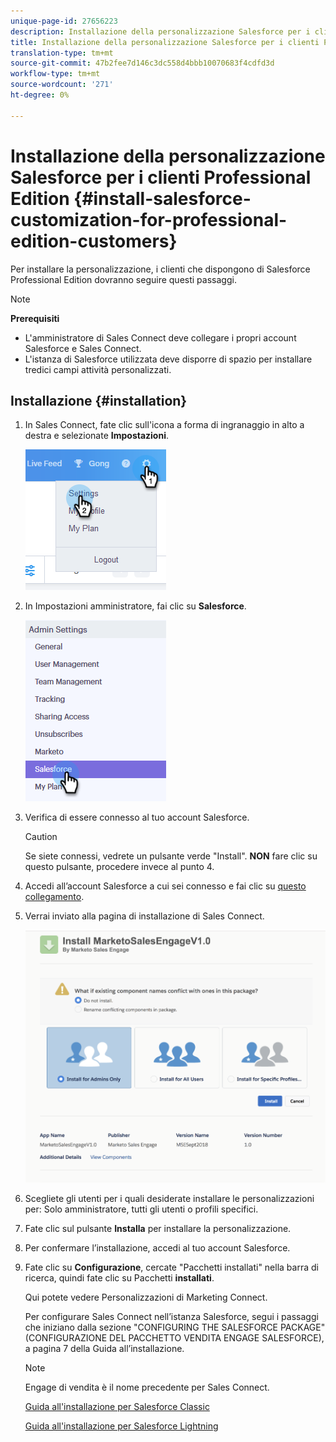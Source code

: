 ```yaml
---
unique-page-id: 27656223
description: Installazione della personalizzazione Salesforce per i clienti Professional Edition - Documenti Marketo - Documentazione del prodotto
title: Installazione della personalizzazione Salesforce per i clienti Professional Edition
translation-type: tm+mt
source-git-commit: 47b2fee7d146c3dc558d4bbb10070683f4cdfd3d
workflow-type: tm+mt
source-wordcount: '271'
ht-degree: 0%

---
```



# Installazione della personalizzazione Salesforce per i clienti Professional Edition {#install-salesforce-customization-for-professional-edition-customers}

Per installare la personalizzazione, i clienti che dispongono di Salesforce Professional Edition dovranno seguire questi passaggi.

>[!NOTE]
>
>**Prerequisiti**
>
>* L&#39;amministratore di Sales Connect deve collegare i propri account Salesforce e Sales Connect.
>* L&#39;istanza di Salesforce utilizzata deve disporre di spazio per installare tredici campi attività personalizzati.

>



## Installazione {#installation}

1. In Sales Connect, fate clic sull&#39;icona a forma di ingranaggio in alto a destra e selezionate **Impostazioni**.

   ![](assets/one-4.png)

1. In Impostazioni amministratore, fai clic su **Salesforce**.

   ![](assets/two-4.png)

1. Verifica di essere connesso al tuo account Salesforce.

   >[!CAUTION]
   >
   >Se siete connessi, vedrete un pulsante verde &quot;Install&quot;. **NON** fare clic su questo pulsante, procedere invece al punto 4.

1. Accedi all’account Salesforce a cui sei connesso e fai clic su [questo collegamento](http://login.salesforce.com/packaging/installPackage.apexp?p0=04t0b000001oWEZ).
1. Verrai inviato alla pagina di installazione di Sales Connect.

   ![](assets/install-package.png)

1. Scegliete gli utenti per i quali desiderate installare le personalizzazioni per: Solo amministratore, tutti gli utenti o profili specifici.
1. Fate clic sul pulsante **Installa** per installare la personalizzazione.
1. Per confermare l’installazione, accedi al tuo account Salesforce.
1. Fate clic su **Configurazione**, cercate &quot;Pacchetti installati&quot; nella barra di ricerca, quindi fate clic su Pacchetti **installati**.

   Qui potete vedere Personalizzazioni di Marketing Connect.

   Per configurare Sales Connect nell’istanza Salesforce, segui i passaggi che iniziano dalla sezione &quot;CONFIGURING THE SALESFORCE PACKAGE&quot; (CONFIGURAZIONE DEL PACCHETTO VENDITA ENGAGE SALESFORCE), a pagina 7 della Guida all’installazione.

   >[!NOTE]
   >
   >Engage di vendita è il nome precedente per Sales Connect.

   [Guida all&#39;installazione per Salesforce Classic](http://s3.amazonaws.com/tout-user-store/salesforce/assets/Marketo+Sales+Engage+For+Salesforce_+Installation+and+Success+Guide.pdf)

   [Guida all&#39;installazione per Salesforce Lightning](http://s3.amazonaws.com/tout-user-store/salesforce/assets/SF+Guide+for+Lightning.pdf)

